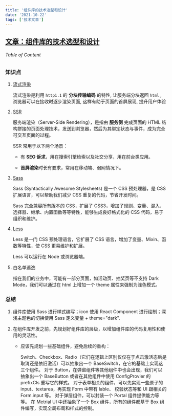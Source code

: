 ```yaml
---
title: '组件库的技术选型和设计'
date: '2021-10-22'
tags: ['技术文章']
---
```


## [文章：组件库的技术选型和设计](https://juejin.cn/post/6921588546700574734)

###### Table of Content

### 知识点

1. [流式渲染](https://zhuanlan.zhihu.com/p/362893963#:~:text=%E6%B5%81%E5%BC%8F%E6%B8%B2%E6%9F%93.%20%E9%A6%96%E5%85%88%2C%20%E7%AE%80%E5%8D%95%E4%BB%8B%E7%BB%8D%E4%B8%80%E4%B8%8B%E4%BB%80%E4%B9%88%E6%98%AF%E6%B5%81%E5%BC%8F%E6%B8%B2%E6%9F%93.%20%E6%B5%81%E5%BC%8F%E6%B8%B2%E6%9F%93%E6%98%AF%E5%88%A9%E7%94%A8%20http1.1%20%E7%9A%84%20%E5%88%86%E5%9D%97%E4%BC%A0%E8%BE%93%E7%BC%96%E7%A0%81,%E7%9A%84%E7%89%B9%E6%80%A7%2C%20%E8%AE%A9%E6%9C%8D%E5%8A%A1%E7%AB%AF%E5%88%86%E5%9D%97%E8%BF%94%E5%9B%9E%20html%20%2C%20%E6%B5%8F%E8%A7%88%E5%99%A8%E5%8F%AF%E4%BB%A5%E5%9C%A8%E6%8E%A5%E6%94%B6%E6%97%B6%E9%80%90%E6%AD%A5%E6%B8%B2%E6%9F%93%E9%A1%B5%E9%9D%A2%2C%20%E8%BF%99%E6%A0%B7%E6%9C%89%E5%8A%A9%E4%BA%8E%E9%A1%B5%E9%9D%A2%E7%9A%84%E9%A6%96%E5%B1%8F%E5%B1%95%E7%8E%B0%2C%20%E6%8F%90%E5%8D%87%E7%94%A8%E6%88%B7%E4%BD%93%E9%AA%8C.)

   流式渲染是利用 `http1.1` 的 **分块传输编码** 的特性, 让服务端分块返回 `html` , 浏览器可以在接收时逐步渲染页面, 这样有助于页面的首屏展现, 提升用户体验

2. [SSR](https://umijs.org/zh-CN/docs/ssr)

   服务端渲染（Server-Side Rendering），是指由 **服务侧** 完成页面的 HTML 结构拼接的页面处理技术，发送到浏览器，然后为其绑定状态与事件，成为完全可交互页面的过程。

   SSR 常用于以下两个场景：

   - 有 **SEO 诉求**，用在搜索引擎检索以及社交分享，用在前台类应用。

   - **首屏渲染**时长有要求，常用在移动端、弱网情况下。

3. [Sass](https://www.runoob.com/sass/sass-tutorial.html)

   Sass (Syntactically Awesome Stylesheets) 是一个 CSS 预处理器，是 CSS 扩展语言，可以帮助我们减少 CSS 重复的代码，节省开发时间。

   Sass 完全兼容所有版本的 CSS，扩展了 CSS3，增加了规则、变量、混入、选择器、继承、内置函数等等特性，能够生成良好格式化的 CSS 代码，易于组织和维护。

4. [Less](http://lesscss.cn/)

   Less 是一门 CSS 预处理语言，它扩展了 CSS 语言，增加了变量、Mixin、函数等特性，使 CSS 更易维护和扩展。

   Less 可以运行在 Node 或浏览器端。

5. 白名单逃逸

   指在我们的业务中，可能有一部分页面，如活动页、抽奖页等不支持 Dark Mode，我们可以通过在 html 上增加一个 theme 属性来强制为浅色模式。

### 总结

1. 组件库使用 Sass 进行样式编写；icon 使用 React Component 进行绘制；深浅主题色的切换使用 Sass 定义变量 + theme="dark".

2. 在组件库开发之前，先规划好组件库的层级，以增加组件库的代码复用性和使用的灵活性。

   - 应该先规划一些基础组件，避免后续的重构：

     Switch、Checkbox、Radio（它们在逻辑上区别仅仅在于点击激活态后是取消还是依旧激活）可以抽象出一个 BaseSwitch，在它的基础上实现这三个组件。
     对于 Button，在弹窗组件等其他组件中也会出现，我们可以抽象出一个 BaseButton 或者在其他组件中使用 ConfigProvier 的 prefixCls 重写它的样式。
     对于表单相关的组件，可以先实现一些原子的 input、textarea，再实现 Form 中带有 lable、 校验状态等和 UI 跟相关的 Form.input 等。
     对于弹层组件，可以封装一个 Portal 组件提供能力等等。
     在 Metrial UI 中还抽象了一个 Box 组件，所有的组件都基于 Box 组件编写，实现全局布局和样式的控制。